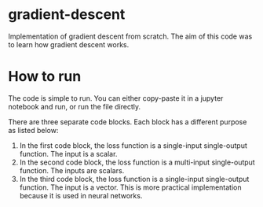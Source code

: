 # gradient-descent
Implementation of gradient descent from scratch. The aim of this code was to learn how gradient descent works.

# How to run
The code is simple to run. You can either copy-paste it in a jupyter notebook and run, or run the file directly.

There are three separate code blocks. Each block has a different purpose as listed below:
1. In the first code block, the loss function is a single-input single-output function. The input is a scalar.
2. In the second code block, the loss function is a multi-input single-output function. The inputs are scalars.
3. In the third code block, the loss function is a single-input single-output function. The input is a vector. This is more practical implementation because it is used in neural networks.